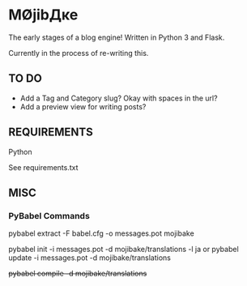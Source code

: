 ﻿MØjibДĸe
================================

The early stages of a blog engine!
Written in Python 3 and Flask.

Currently in the process of re-writing this.

TO DO
-------------------------
- Add a Tag and Category slug? Okay with spaces in the url?
- Add a preview view for writing posts?

REQUIREMENTS
-------------------------

Python

See requirements.txt

MISC
-------------------------

### PyBabel Commands ###
pybabel extract -F babel.cfg -o messages.pot mojibake

pybabel init -i messages.pot -d mojibake/translations -l ja
 or
pybabel update -i messages.pot -d mojibake/translations

~~pybabel compile -d mojibake/translations~~
